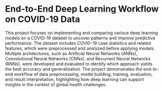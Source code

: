 # End-to-End Deep Learning Workflow on COVID-19 Data

This project focuses on implementing and comparing various deep learning models on a COVID-19 dataset to uncover patterns and improve predictive performance. The dataset includes COVID-19 case statistics and related features, which were preprocessed and analyzed before applying models. Multiple architectures, such as Artificial Neural Networks (ANNs), Convolutional Neural Networks (CNNs), and Recurrent Neural Networks (RNNs), were developed and evaluated to identify which approach yields the best accuracy and generalization. The project demonstrates the end-to-end workflow of data preprocessing, model building, training, evaluation, and result interpretation, highlighting how deep learning can support insights in the context of global health challenges.
